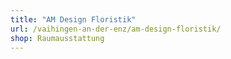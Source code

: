 ```yaml
---
title: "AM Design Floristik"
url: /vaihingen-an-der-enz/am-design-floristik/
shop: Raumausstattung
---
```

